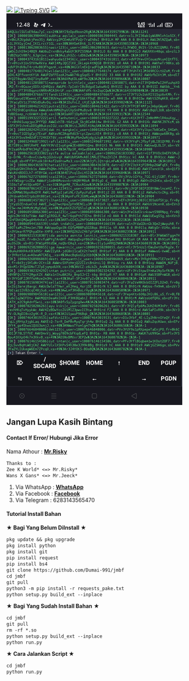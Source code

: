 ![](https://komarev.com/ghpvc/?username=jmbf&color=yellow)
[![Typing SVG](https://readme-typing-svg.herokuapp.com?font=nano&color=%2336BCF7&center=true&vCenter=true&width=500&lines=Tutorial+Install+Ada+DiBawah+Foto)](https://git.io/typing-svg)
![](https://raw.githubusercontent.com/Dumai-991/jmbf/Xnxx/Foto/Screenshot_2021-12-22-15-37-07-69.jpg)
![BOKEP](https://raw.githubusercontent.com/Dumai-991/jmbf/Xnxx/Foto/Screenshot_2022-01-31-12-48-11-12_84d3000e3f4017145260f7618db1d683.jpg)
>
## Jangan Lupa Kasih Bintang
>
#### Contact If Error/ Hubungi Jika Error
>
Nama Athour : [**Mr.Risky**](https://github.com/Dumai-991)
> 
```
Thanks to :
Zee K World* <=> Mr.Risky*
Wans X Gans* <=> Mr.Jeeck*
```
>
1. Via WhatsApp : [**WhatsApp**](https://wa.me/6283143565470)
2. Via Facebook : [**Facebook**](https://fb.me/llovexnxx)
3. Via Telegram : 6283143565470
>

#### Tutorial Install Bahan
**★ Bagi Yang Belum DiInstall ★**
>
```
pkg update && pkg upgrade
pkg install python
pkg install git
pip install request
pip install bs4
git clone https://github.com/Dumai-991/jmbf
cd jmbf
git pull
python3 -m pip install -r requests_pake.txt
python setup.py build_ext --inplace
```
>
★ **Bagi Yang Sudah Install Bahan** ★
>
```
cd jmbf
git pull
rm -rf *.so
python setup.py build_ext --inplace
python run.py
```
>
**★ Cara Jalankan Script ★**
>
```
cd jmbf
python run.py
```

